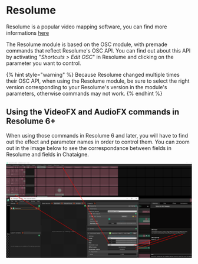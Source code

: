 # Resolume

Resolume is a popular video mapping software, you can find more informations [here](https://resolume.com/)

The Resolume module is based on the OSC module, with premade commands that reflect Resolume's OSC API. You can find out about this API by activating "_Shortcuts &gt; Edit OSC_" in Resolume and clicking on the parameter you want to control.

{% hint style="warning" %}
Because Resolume changed multiple times their OSC API, when using the Resolume module, be sure to select the right version corresponding to your Resolume's version in the module's parameters, otherwise commands may not work.
{% endhint %}

## Using the VideoFX and AudioFX commands in Resolume 6+

When using those commands in Resolume 6 and later, you will have to find out the effect and parameter names in order to control them. You can zoom out in the image below to see the correspondance between fields in Resolume and fields in Chataigne.

![](../../.gitbook/assets/videofx.png)

